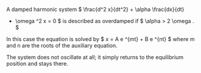 A damped harmonic system $ \frac{d^2 x}{dt^2} + \alpha \frac{dx}{dt} 
+ \omega ^2 x = 0  $ is described as overdamped if
$ \alpha > 2 \omega . $

In this case the equation is solved by $ x = A e ^{mt} + B e ^{nt} $
where m and n are the roots of the auxiliary equation.

The system does not oscillate at all; it simply returns to the
equilibrium position and stays there.
